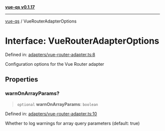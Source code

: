 [**vue-qs v0.1.17**](../README.md)

***

[vue-qs](../README.md) / VueRouterAdapterOptions

# Interface: VueRouterAdapterOptions

Defined in: [adapters/vue-router-adapter.ts:8](https://github.com/iamsomraj/vue-qs/blob/b89690c4cfcb78328e659968e3c7235730988be4/src/adapters/vue-router-adapter.ts#L8)

Configuration options for the Vue Router adapter

## Properties

### warnOnArrayParams?

> `optional` **warnOnArrayParams**: `boolean`

Defined in: [adapters/vue-router-adapter.ts:10](https://github.com/iamsomraj/vue-qs/blob/b89690c4cfcb78328e659968e3c7235730988be4/src/adapters/vue-router-adapter.ts#L10)

Whether to log warnings for array query parameters (default: true)
